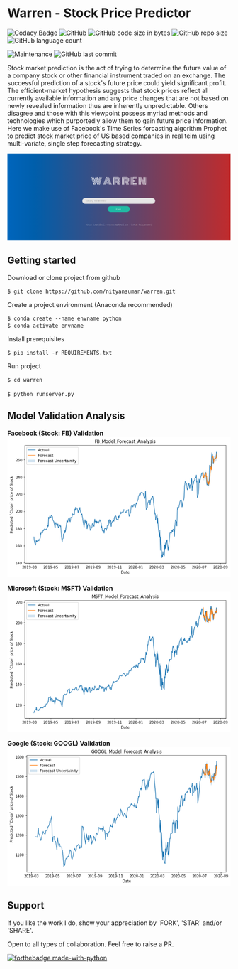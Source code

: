 # Warren - Stock Price Predictor

[![Codacy Badge](https://api.codacy.com/project/badge/Grade/3d93ddbea81b4c589955df3e8fa18617)](https://app.codacy.com/manual/nityansuman/warren?utm_source=github.com&utm_medium=referral&utm_content=nityansuman/warren&utm_campaign=Badge_Grade_Settings)
![GitHub](https://img.shields.io/github/license/nityansuman/warren)
![GitHub code size in bytes](https://img.shields.io/github/languages/code-size/nityansuman/warren)
![GitHub repo size](https://img.shields.io/github/repo-size/nityansuman/warren)
![GitHub language count](https://img.shields.io/github/languages/count/nityansuman/warren)

![Maintenance](https://img.shields.io/maintenance/yes/2020)
![GitHub last commit](https://img.shields.io/github/last-commit/nityansuman/warren)

Stock market prediction is the act of trying to determine the future value of a company stock or other financial instrument traded on an exchange. The successful prediction of a stock's future price could yield significant profit. The efficient-market hypothesis suggests that stock prices reflect all currently available information and any price changes that are not based on newly revealed information thus are inherently unpredictable. Others disagree and those with this viewpoint possess myriad methods and technologies which purportedly allow them to gain future price information.
Here we make use of Facebook's Time Series forcasting algorithm Prophet to predict stock market price of US based companies in real teim using multi-variate, single step forecasting strategy.

![Header](src/static/images/main_page.png)

## Getting started

Download or clone project from github
```
$ git clone https://github.com/nityansuman/warren.git
```

Create a project environment (Anaconda recommended)
```
$ conda create --name envname python
$ conda activate envname
```

Install prerequisites
```
$ pip install -r REQUIREMENTS.txt
```

Run project
```
$ cd warren

$ python runserver.py
```

## Model Validation Analysis

**Facebook (Stock: FB) Validation**
![FB_validation](src/static/images/fb_forecast_30_day_validation.png)


**Microsoft (Stock: MSFT) Validation**
![MSFT_validation](src/static/images/msft_forecast_30day_validation.png)

**Google (Stock: GOOGL) Validation**
![GOOGLE_validation](src/static/images/googl_forecast_30day_validation.png)

## Support

If you like the work I do, show your appreciation by 'FORK', 'STAR' and/or 'SHARE'.

Open to all types of collaboration. Feel free to raise a PR.

[![forthebadge made-with-python](http://ForTheBadge.com/images/badges/made-with-python.svg)](https://www.python.org/)
